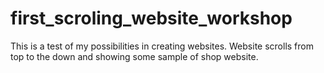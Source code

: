 # first_scroling_website_workshop
This is a test of my possibilities in creating websites. Website scrolls from top to the down and showing some sample of shop website.  
